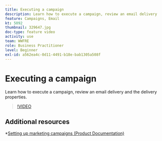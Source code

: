 ```yaml
---
title: Executing a campaign
description: Learn how to execute a campaign, review an email delivery and the delivery properties.
feature: Campaigns, Email
kt: 5092
thumbnail: 329647.jpg
doc-type: feature video
activity: use
team: WWFRE
role: Business Practitioner
level: Beginner
exl-id: a562ea4c-0d11-4491-b18e-bab1305a508f
---
```

# Executing a campaign

Learn how to execute a campaign, review an email delivery and the delivery properties.

>[!VIDEO](https://video.tv.adobe.com/v/329647?quality=12)

## Additional resources

*[Setting up marketing campaigns (Product Documentation)](https://experienceleague.adobe.com/docs/campaign-classic/using/orchestrating-campaigns/orchestrate-campaigns/setting-up-marketing-campaigns.html?lang=en#orchestrating-campaigns)
